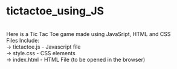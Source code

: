 # tictactoe_using_JS
</br>
Here is a Tic Tac Toe game made using JavaSript, HTML and CSS</br>
Files Include: </br>
 -> tictactoe.js  -  Javascript file</br>
 -> style.css - CSS elements</br>
 -> index.html - HTML File (to be opened in the browser)</br>
